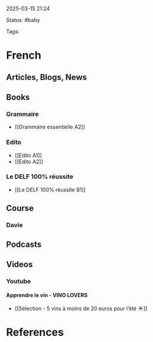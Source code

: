 2025-03-15 21:24

Status: #baby 

Tags:


# French

## Articles, Blogs, News

## Books

### Grammaire
-  [[Grammaire essentielle A2]]
### Edito
- [[Edito A1]]
- [[Edito A2]]
### Le DELF 100% réussite
- [[Le DELF 100% réussite B1]]

## Course
### Davie





## Podcasts


## Videos

### Youtube
#### Apprendre le vin - VINO LOVERS
- [[Sélection - 5 vins à moins de 20 euros pour l’été ☀]]





# References